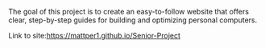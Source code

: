 The goal of this project is to create an easy-to-follow website that offers clear, step-by-step guides for building and optimizing personal computers. 

Link to site:https://mattper1.github.io/Senior-Project


